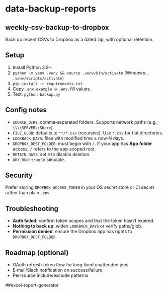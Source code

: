 # data-backup-reports

## weekly-csv-backup-to-dropbox
Back up recent CSVs to Dropbox as a dated zip, with optional retention.

## Setup
1. Install Python 3.9+.
2. `python -m venv .venv && source .venv/bin/activate` (Windows: `. .venv/Scripts/activate`)
3. `pip install -r requirements.txt`
4. Copy `.env.example` → `.env`, fill values.
5. Test: `python backup.py`

## Config notes
- `SOURCE_DIRS`: comma‑separated folders. Supports network paths (e.g., `\\\\SERVER\\Share`).
- `FILE_GLOB`: defaults to `**/*.csv` (recursive). Use `*.csv` for flat directories.
- `LOOKBACK_DAYS`: files with modified time ≥ now‑N days.
- `DROPBOX_DEST_FOLDER`: must begin with `/`. If your app has **App folder** access, `/` refers to the app‑scoped root.
- `RETAIN_DAYS`: set `0` to disable deletion.
- `DRY_RUN`: `true` to simulate.

## Security
Prefer storing `DROPBOX_ACCESS_TOKEN` in your OS secret store or CI secret rather than plain `.env`.

## Troubleshooting
- **Auth failed**: confirm token scopes and that the token hasn’t expired.
- **Nothing to back up**: widen `LOOKBACK_DAYS` or verify paths/glob.
- **Permission denied**: ensure the Dropbox app has rights to `DROPBOX_DEST_FOLDER`.

## Roadmap (optional)
- OAuth refresh‑token flow for long‑lived unattended jobs
- E‑mail/Slack notification on success/failure
- Per‑source include/exclude patterns

##excel-report-generator
